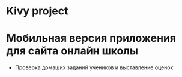 # Kivy project
# Мобильная версия приложения для сайта онлайн школы
- Проверка домаших заданий учеников и выставление оценок
